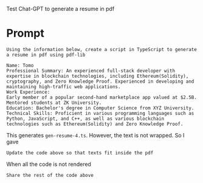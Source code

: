 Test Chat-GPT to generate a resume in pdf

# Prompt

```
Using the information below, create a script in TypeScript to generate a resume in pdf using pdf-lib

Name: Tomo
Professional Summary: An experienced full-stack developer with expertise in blockchain technologies, including Ethereum(Solidity), cryptography, and Zero Knowledge Proof. Experienced in developing and maintaining high-traffic web applications.
Work Experience:
Early member of a popular second-hand marketplace app valued at $2.5B.
Mentored students at ZK University.
Education: Bachelor's degree in Computer Science from XYZ University.
Technical Skills: Proficient in various programming languages such as Python, JavaScript, and C++, as well as various blockchain technologies such as Ethereum(Solidity) and Zero Knowledge Proof.
```

This generates `gen-resume-4.ts`. However, the text is not wrapped. So I gave

```
Update the code above so that texts fit inside the pdf
```

When all the code is not rendered

```
Share the rest of the code above
```
